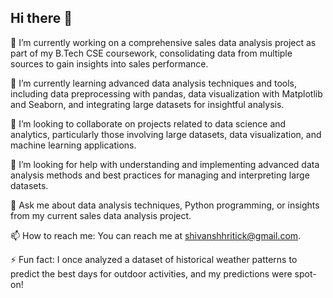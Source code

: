## Hi there 👋
🔭 I’m currently working on a comprehensive sales data analysis project as part of my B.Tech CSE coursework, consolidating data from multiple sources to gain insights into sales performance.

🌱 I’m currently learning advanced data analysis techniques and tools, including data preprocessing with pandas, data visualization with Matplotlib and Seaborn, and integrating large datasets for insightful analysis.

👯 I’m looking to collaborate on projects related to data science and analytics, particularly those involving large datasets, data visualization, and machine learning applications.

🤔 I’m looking for help with understanding and implementing advanced data analysis methods and best practices for managing and interpreting large datasets.

💬 Ask me about data analysis techniques, Python programming, or insights from my current sales data analysis project.

📫 How to reach me: You can reach me at shivanshhritick@gmail.com.

⚡ Fun fact: I once analyzed a dataset of historical weather patterns to predict the best days for outdoor activities, and my predictions were spot-on!
